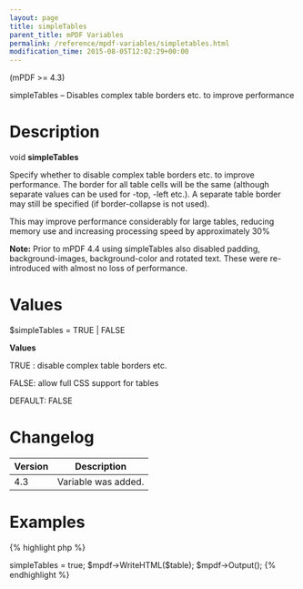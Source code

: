 ```yaml
---
layout: page
title: simpleTables
parent_title: mPDF Variables
permalink: /reference/mpdf-variables/simpletables.html
modification_time: 2015-08-05T12:02:29+00:00
---
```


(mPDF >= 4.3)

simpleTables – Disables complex table borders etc. to improve performance

# Description

void **simpleTables**

Specify whether to disable complex table borders etc. to improve performance. The border for all table cells will be the
same (although separate values can be used for -top, -left etc.). A separate table border may still be specified (if
border-collapse is not used).

This may improve performance considerably for large tables, reducing memory use and increasing processing speed by
approximately 30%

<div class="alert alert-info" role="alert">
	<strong>Note:</strong> Prior to mPDF 4.4 using simpleTables also disabled
	padding, background-images, background-color and rotated text. These were re-introduced with almost no loss of
	performance.
</div>

# Values

<span class="parameter">$simpleTables</span> = <span class="smallblock">TRUE </span>| <span class="smallblock">FALSE</span>

**Values**

<span class="smallblock">TRUE </span>: disable complex table borders etc.

<span class="smallblock">FALSE</span>: allow full CSS support for tables

<span class="smallblock">DEFAULT</span>: <span class="smallblock">FALSE</span>

# Changelog

<table class="table"> <thead>
<tr> <th>Version</th><th>Description</th> </tr>
</thead> <tbody>
<tr>
<td>4.3</td>
<td>Variable was added.</td>
</tr>
</tbody> </table>

# Examples

{% highlight php %}
<?php

// Require composer autoload
require_once __DIR__ . '/vendor/autoload.php';

$mpdf = new \Mpdf\Mpdf();

$mpdf->simpleTables = true;

$mpdf->WriteHTML($table);

$mpdf->Output();
{% endhighlight %}


